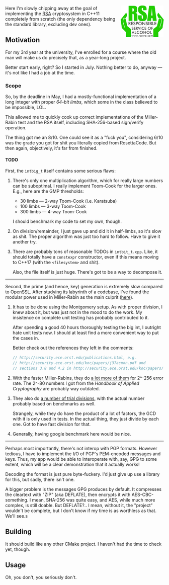 <img src="docs/rsa.jpg" align="right" height="100" /> Here I'm slowly chipping away at the goal of implementing the [RSA](https://en.wikipedia.org/wiki/RSA_(cryptosystem)) cryptosystem in C++11 completely from scratch (the only dependency being the standard library, excluding dev ones).

## Motivation

For my 3rd year at the university, I've enrolled for a course where the old man will make us do precisely that, as a year-long project.

Better start early, right? So I started in July. Nothing better to do, anyway — it's not like I had a job at the time.

### Scope

So, by the deadline in May, I had a mostly-functional implementation of a long integer with proper *64-bit limbs*, which some in the class believed to be impossible, LOL.

This allowed me to quickly cook up correct implementations of the Miller-Rabin test and the RSA itself, including SHA-256-based sign/verify operation.

The thing got me an 8/10. One could see it as a "fuck you", considering 6/10 was the grade you got for shit you literally copied from RosettaCode. But then again, objectively, it's far from finished.

#### TODO

First, the `intbig_t` itself contains some serious flaws:

1. There's only one multiplication algorithm, which for really large numbers can be suboptimal. I really implement Toom-Cook for the larger ones. E.g., here are the GMP thresholds:

    - 30 limbs — 2-way Toom-Cook (i.e. Karatsuba)
    - 100 limbs — 3-way Toom-Cook
    - 300 limbs — 4-way Toom-Cook

   I should benchmark my code to set my own, though.

2. On division/remainder, I just gave up and did it in half-limbs, so it's slow as shit. The proper algorithm was just too hard to follow. Have to give it another try. 

3. There are probably tons of reasonable TODOs in `intbit_t.cpp`. Like, it should totally have a `constexpr` constructor, even if this means moving to C++17 (with the `<filesystem>` and shit).

   Also, the file itself is just huge. There's got to be a way to decompose it.

---

Second, the prime (and hence, key) generation is extremely slow compared to OpenSSL. After studying its labyrinth of a codebase, I've found the modular power used in Miller-Rabin as the main culprit ([here](https://github.com/openssl/openssl/blob/f844f9eb44186df2f8b0cfd3264b4eb003d8c61a/crypto/bn/bn_prime.c#L321-L335)).

   1. It has to be done using the Montgomery setup. As with proper division, I knew about it, but was just not in the mood to do the work. My insistence on complete unit testing has probably contributed to it.
    
      After spending a good 40 hours thoroughly testing the big int, I outright hate unit tests now. I should at least find a more convenient way to put the cases in.
      
      Better check out the references they left in the comments:
      
      ```c
      // http://security.ece.orst.edu/publications.html, e.g.
      // http://security.ece.orst.edu/koc/papers/j37acmon.pdf and
      // sections 3.8 and 4.2 in http://security.ece.orst.edu/koc/papers/r01rsasw.pdf
      ```
    
   2. With the faster Miller-Rabins, they do [a lot more of them](https://github.com/openssl/openssl/blob/f844f9eb44186df2f8b0cfd3264b4eb003d8c61a/crypto/bn/bn_prime.c#L87-L99) for 2^-256 error rate. The 2^-80 numbers I got from the *Handbook of Applied Cryptography* are probably way outdated.
   
   3. They also do [a number of trial divisions](https://github.com/openssl/openssl/blob/f844f9eb44186df2f8b0cfd3264b4eb003d8c61a/crypto/bn/bn_prime.c#L70-L85), with the actual number probably based on benchmarks as well.
   
      Strangely, while they do have the product of a lot of factors, the GCD with it is only used in tests. In the actual thing, they just divide by each one. Got to have fast division for that.
   
   4. Generally, having google benchmark here would be nice.

---

Perhaps most importantly, there's not interop with PGP formats. However tedious, I have to implement the I/O of PGP's PEM-encoded messages and keys. Thus, my app would be able to interoperate with, say, GPG to some extent, which will be a clear demonstration that it actually works!

Decoding the format is just pure byte-fuckery. I'd just give up use a library for this, but sadly, there isn't one.

A bigger problem is the messages GPG produces by default. It compresses the cleartext with "ZIP" (aka DEFLATE), then encrypts it with AES-CBC-something. I mean, SHA-256 was quite easy, and AES, while much more complex, is still doable. But DEFLATE?.. I mean, without it, the "project" wouldn't be complete, but I don't know if my time is as worthless as that. We'll see.s

## Building

It should build like any other CMake project. I haven't had the time to check yet, though.

## Usage

Oh, you don't, you seriously don't.

